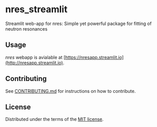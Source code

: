 # nres_streamlit

Streamlit web-app for nres: Simple yet powerful package for fitting of neutron resonances


## Usage

*nres* webapp is avialable at [https://nresapp.streamlit.io](http://nresapp.streamlit.io).


## Contributing

See [CONTRIBUTING.md](CONTRIBUTING.md) for instructions on how to contribute.

## License

Distributed under the terms of the [MIT license](LICENSE).


<!-- prettier-ignore-start -->
[actions-badge]:            https://github.com/TsvikiHirsh/nres_streamlit/workflows/CI/badge.svg
[actions-link]:             https://github.com/TsvikiHirsh/nres_streamlit/actions
[pypi-link]:                https://pypi.org/project/nres_streamlit/
[pypi-platforms]:           https://img.shields.io/pypi/pyversions/nres_streamlit
[pypi-version]:             https://img.shields.io/pypi/v/nres_streamlit
<!-- prettier-ignore-end -->
